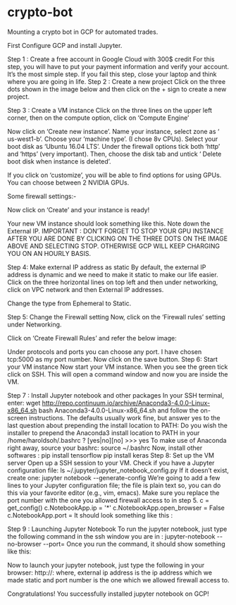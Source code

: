 # crypto-bot
Mounting a crypto bot in GCP for automated trades.

First Configure GCP and install Jupyter.

Step 1 : Create a free account in Google Cloud with 300$ credit
For this step, you will have to put your payment information and verify your account. It’s the most simple step. If you fail this step, close your laptop and think where you are going in life.
Step 2 : Create a new project
Click on the three dots shown in the image below and then click on the + sign to create a new project.

Step 3 : Create a VM instance
Click on the three lines on the upper left corner, then on the compute option, click on ‘Compute Engine’

Now click on ‘Create new instance’. Name your instance, select zone as ‘ us-west1-b’. Choose your ‘machine type’. (I chose 8v CPUs).
Select your boot disk as ‘Ubuntu 16.04 LTS’. Under the firewall options tick both ‘http’ and ‘https’ (very important). Then, choose the disk tab and untick ‘ Delete boot disk when instance is deleted’.

If you click on ‘customize’, you will be able to find options for using GPUs. You can choose between 2 NVIDIA GPUs.

Some firewall settings:-

Now click on ‘Create’ and your instance is ready!

Your new VM instance should look something like this. Note down the External IP.
IMPORTANT : DON’T FORGET TO STOP YOUR GPU INSTANCE AFTER YOU ARE DONE BY CLICKING ON THE THREE DOTS ON THE IMAGE ABOVE AND SELECTING STOP. OTHERWISE GCP WILL KEEP CHARGING YOU ON AN HOURLY BASIS.

Step 4: Make external IP address as static
By default, the external IP address is dynamic and we need to make it static to make our life easier. Click on the three horizontal lines on top left and then under networking, click on VPC network and then External IP addresses.

Change the type from Ephemeral to Static.

Step 5: Change the Firewall setting
Now, click on the ‘Firewall rules’ setting under Networking.

Click on ‘Create Firewall Rules’ and refer the below image:

Under protocols and ports you can choose any port. I have chosen tcp:5000 as my port number. Now click on the save button.
Step 6: Start your VM instance
Now start your VM instance. When you see the green tick click on SSH. This will open a command window and now you are inside the VM.

Step 7 : Install Jupyter notebook and other packages
In your SSH terminal, enter:
wget http://repo.continuum.io/archive/Anaconda3-4.0.0-Linux-x86_64.sh
bash Anaconda3-4.0.0-Linux-x86_64.sh
and follow the on-screen instructions. The defaults usually work fine, but answer yes to the last question about prepending the install location to PATH:
Do you wish the installer to prepend the 
Anaconda3 install location to PATH 
in your /home/haroldsoh/.bashrc ? 
[yes|no][no] >>> yes
To make use of Anaconda right away, source your bashrc:
source ~/.bashrc
Now, install other softwares :
pip install tensorflow
pip install keras
Step 8: Set up the VM server
Open up a SSH session to your VM. Check if you have a Jupyter configuration file:
ls ~/.jupyter/jupyter_notebook_config.py
If it doesn’t exist, create one:
jupyter notebook --generate-config
We’re going to add a few lines to your Jupyter configuration file; the file is plain text so, you can do this via your favorite editor (e.g., vim, emacs). Make sure you replace the port number with the one you allowed firewall access to in step 5.
c = get_config()
c.NotebookApp.ip = '*'
c.NotebookApp.open_browser = False
c.NotebookApp.port = <Port Number>
It should look something like this :

Step 9 : Launching Jupyter Notebook
To run the jupyter notebook, just type the following command in the ssh window you are in :
jupyter-notebook --no-browser --port=<PORT-NUMBER>
Once you run the command, it should show something like this:

Now to launch your jupyter notebook, just type the following in your browser:
http://<External Static IP Address>:<Port Number>
where, external ip address is the ip address which we made static and port number is the one which we allowed firewall access to.

Congratulations! You successfully installed jupyter notebook on GCP!
